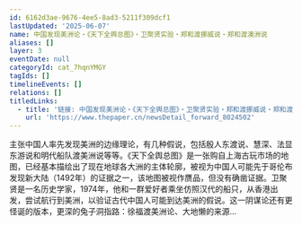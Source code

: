 ```yaml
---
id: 6162d3ae-9676-4ee5-8ad3-5211f309dcf1
lastUpdated: '2025-06-07'
name: 中国发现美洲论・《天下全舆总图》・卫聚贤实验・郑和渡挪威说・郑和渡澳洲说
aliases: []
layer: 3
eventDate: null
categoryId: cat_7hqnYMGY
tagIds: []
timelineEvents: []
relations: []
titledLinks:
  - title: '链接: 中国发现美洲论・《天下全舆总图》・卫聚贤实验・郑和渡挪威说・郑和渡澳洲说'
    url: 'https://www.thepaper.cn/newsDetail_forward_8024502'
---
```

主张中国人率先发现美洲的边缘理论，有几种假说，包括殷人东渡说、慧深、法显东游说和明代船队渡美洲说等等。《天下全舆总图》是一张购自上海古玩市场的地图，已经基本描绘出了现在地球各大洲的主体轮廓，被视为中国人可能先于哥伦布发现新大陆（1492年）的证据之一，该地图被视作赝品，但没有确凿证据。卫聚贤是一名历史学家，1974年，他和一群爱好者乘坐仿照汉代的船只，从香港出发，尝试航行到美洲，以验证古代中国人可能到达美洲的假说。这一阴谋论还有更怪诞的版本，更深的兔子洞指路：徐福渡美洲论、大地懒的来源…

